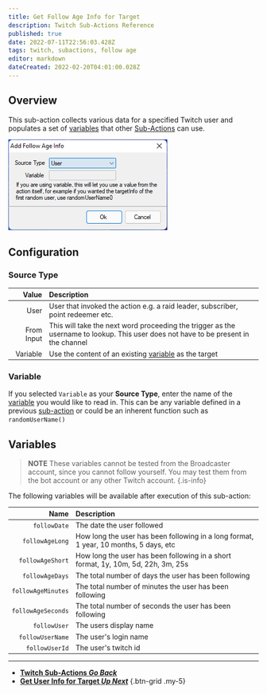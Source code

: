 ```yaml
---
title: Get Follow Age Info for Target
description: Twitch Sub-Actions Reference
published: true
date: 2022-07-11T22:56:03.428Z
tags: twitch, subactions, follow age
editor: markdown
dateCreated: 2022-02-20T04:01:00.028Z
---
```


## Overview

This sub-action collects various data for a specified Twitch user and populates a set of [variables](#variables) that other [Sub-Actions](/Sub-Actions) can use.

![follow_age_info_from_user.png](/follow_age_info_from_user.png)

## Configuration

### Source Type
| Value | Description |
|------:|:------------|
User | User that invoked the action e.g. a raid leader, subscriber, point redeemer etc.
From Input | This will take the next word proceeding the trigger as the username to lookup. This user does not have to be present in the channel
Variable | Use the content of an existing [variable](Variables) as the target

### Variable

If you selected `Variable` as your **Source Type**, enter the name of the [variable](Variables) you would like to read in.
This can be any variable defined in a previous [sub-action](Sub-Actions) or could be an inherent function such as `randomUserName()`

## Variables

> **NOTE** 
> These variables cannot be tested from the Broadcaster account, since you cannot follow yourself.
> You may test them from the bot account or any other Twitch account.
{.is-info}

The following variables will be available after execution of this sub-action:

Name | Description
----:|:------------
`followDate`| The date the user followed
`followAgeLong` | How long the user has been following in a long format, 1 year, 10 months, 5 days, etc
`followAgeShort` | How long the user has been following in a short format, 1y, 10m, 5d, 22h, 3m, 25s
`followAgeDays` | The total number of days the user has been following
`followAgeMinutes` | The total number of minutes the user has been following
`followAgeSeconds` | The total number of seconds the user has been following
`followUser` | The users display name
`followUserName` | The user's login name
`followUserId` | The user's twitch id

---

- [<i class="mdi mdi-chevron-left"></i>**Twitch Sub-Actions *Go Back***](/en/Sub-Actions/Twitch)
- [<i class="mdi mdi-twitch text--twitch"></i>**Get User Info for Target *Up Next***](/en/Sub-Actions/Twitch/Get-User-Info-for-Target)
{.btn-grid .my-5}